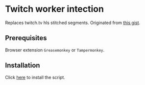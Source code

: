 # Twitch worker intection
Replaces twitch.tv hls stitched segments. Originated from [this gist](https://gist.github.com/pixeltris/77c676ef65b0b76e7aa56d8a0e0b3897).

## Prerequisites
Browser extension `Greasemonkey` or `Tampermonkey`.

## Installation
Click [here](https://github.com/adeFuLoDgu/Twitch-worker-intection/raw/main/Twitch_worker_intection.user.js) to install the script.

